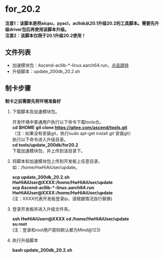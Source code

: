 # for_20.2
**注意1：该脚本是将aicpu，pyacl，acllob从20.1升级20.2的工具脚本。需要先升级driver包后再使用该脚本升级。**   
**注意2：该脚本仅限于20.1升级20.2使用！**

## 文件列表

- 加速模块包：Ascend-acllib-*-linux.aarch64.run，[点击跳转](https://www.huaweicloud.com/ascend/cann-download)
- 升级脚本：update_200dk_20.2.sh

## 制卡步骤

**制卡之前需要先将环境准备好**

1. 下载脚本及加速模块包。  

    开发环境中普通用户执行以下命令下载tools仓。   
    **cd $HOME**
    **git clone https://gitee.com/ascend/tools.git**    
	（注：如果没有安装git，执行sudo apt-get install git 安装git）   
    执行以下命令进入升级目录。    
    **cd tools/update_200dk/for20.2**    
    下载加速模块包，并上传到该目录下。
   
2. 将脚本和加速模块包上传到开发板上任意目录，如：/home/HwHiAiUser/update。   

    **scp update_200dk_20.2.sh HwHiAiUser@XXXX:/home/HwHiAiUser/update**    
    **scp Ascend-acllib-*-linux.aarch64.run HwHiAiUser@XXXX:/home/HwHiAiUser/update**    
    (注：XXXX代表开发板登录ip，请根据情况自行替换)

3. 登录开发板并进入升级文件夹。  

    **ssh HwHiAiUserr@XXXX**
    **cd /home/HwHiAiUser/update**    
    **su root**   
    (注：登录和root用户密码默认都为Mind@123)

4. 执行升级脚本  

	**bash update_200dk_20.2.sh**      